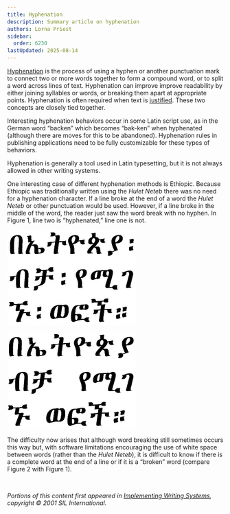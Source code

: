 ```yaml
---
title: Hyphenation
description: Summary article on hyphenation
authors: Lorna Priest
sidebar:
  order: 6230
lastUpdated: 2025-08-14
---
```


[Hyphenation][hyphenation] is the process of using a hyphen or another punctuation mark to connect two or more words together to form a compound word, or to split a word across lines of text. Hyphenation can improve improve readability by either joining syllables or words, or breaking them apart at appropriate points. Hyphenation is often required when text is [justified][justification]. These two concepts are closely tied together.

Interesting hyphenation behaviors occur in some Latin script use, as in the German word “backen” which becomes “bak-ken” when hyphenated (although there are moves for this to be abandoned). Hyphenation rules in publishing applications need to be fully customizable for these types of behaviors.

Hyphenation is generally a tool used in Latin typesetting, but it is not always allowed in other writing systems. 

One interesting case of different hyphenation methods is Ethiopic. Because Ethiopic was traditionally written using the *Hulet Neteb* there was no need for a hyphenation character. If a line broke at the end of a word the *Hulet Neteb* or other punctuation would be used. However, if a line broke in the middle of the word, the reader just saw the word break with no hyphen. In Figure 1, line two is “hyphenated,” line one is not.

![“Hyphenation” in line two with use of Hulet Neteb (Ethiopic)](images/6230-1-Ethi.png "Figure 1. Line-breaking in line two with use of Hulet Neteb (Ethiopic)")

![“Hyphenation” in line two with use of white space (Ethiopic)](images/6230-2-Ethi.png "Figure 2. Line-breaking in line two with use of white space (Ethiopic)")

The difficulty now arises that although word breaking still sometimes occurs this way but, with software limitations encouraging the use of white space between words (rather than the *Hulet Neteb*), it is difficult to know if there is a complete word at the end of a line or if it is a “broken” word (compare Figure 2 with Figure 1).

<br>

_Portions of this content first appeared in [Implementing Writing Systems][iws], copyright © 2001 SIL International._

[iws]: https://scripts.sil.org/iws-toc.html
[hyphenation]: /reference/glossary#hyphen
[justification]: /reference/glossary#justify
